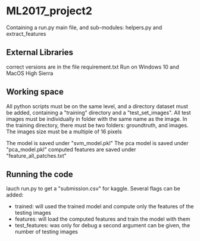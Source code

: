 # ML2017_project2
Containing a run.py main file, and sub-modules: helpers.py and extract_features

## External Libraries
correct versions are in the file requirement.txt
Run on Windows 10 and MacOS  High Sierra
## Working space
All python scripts must be on the same level, and a directory dataset must be added, containing a "training" directory and a "test_set_images".
All test images must be individually in folder with the same name as the image.
In the training directory, there must be two folders: groundtruth, and images.
The images size must be a multiple of 16 pixels

The model is saved under "svm_model.pkl"
The pca model is saved under "pca_model.pkl"
computed features are saved under "feature_all_patches.txt"
## Running the code
lauch run.py to get a "submission.csv" for kaggle.
Several flags can be added: 
* trained: will used the trained model and compute only the features of the testing images
* features: will load the computed features and train the model with them
* test_features: was only for debug
a second argument can be given, the number of testing images

